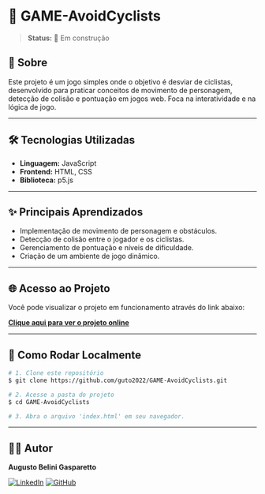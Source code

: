# 🚴 GAME-AvoidCyclists

> **Status:** 🚧 Em construção

## 📖 Sobre

Este projeto é um jogo simples onde o objetivo é desviar de ciclistas, desenvolvido para praticar conceitos de movimento de personagem, detecção de colisão e pontuação em jogos web. Foca na interatividade e na lógica de jogo.

---

## 🛠️ Tecnologias Utilizadas

*   **Linguagem:** JavaScript
*   **Frontend:** HTML, CSS
*   **Biblioteca:** p5.js

---

## ✨ Principais Aprendizados

*   Implementação de movimento de personagem e obstáculos.
*   Detecção de colisão entre o jogador e os ciclistas.
*   Gerenciamento de pontuação e níveis de dificuldade.
*   Criação de um ambiente de jogo dinâmico.

---

## 🌐 Acesso ao Projeto

Você pode visualizar o projeto em funcionamento através do link abaixo:

**[Clique aqui para ver o projeto online](https://guto2022.github.io/GAME-AvoidCyclists/)**

---

## 🏁 Como Rodar Localmente

```bash
# 1. Clone este repositório
$ git clone https://github.com/guto2022/GAME-AvoidCyclists.git

# 2. Acesse a pasta do projeto
$ cd GAME-AvoidCyclists

# 3. Abra o arquivo 'index.html' em seu navegador.
```

---

## 👨‍💻 Autor

**Augusto Belini Gasparetto**

[![LinkedIn](https://img.shields.io/badge/LinkedIn-0077B5?style=for-the-badge&logo=linkedin&logoColor=white)](https://www.linkedin.com/in/augustobelinigasparetto/)
[![GitHub](https://img.shields.io/badge/GitHub-181717?style=for-the-badge&logo=github&logoColor=white)](https://github.com/guto2022)
